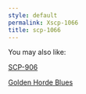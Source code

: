 ```yaml
---
style: default
permalink: Xscp-1066
title: scp-1066
---
```

You may also like:

[SCP-906](http://scp-wiki.net/scp-906)

[Golden Horde Blues](http://scp-wiki.net/golden-horde-blues)
